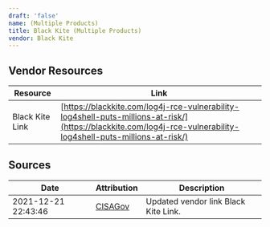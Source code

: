 ```yaml
---
draft: 'false'
name: (Multiple Products)
title: Black Kite (Multiple Products)
vendor: Black Kite
---
```


## Vendor Resources
| Resource | Link |
| --- | --- |
| Black Kite Link | [https://blackkite.com/log4j-rce-vulnerability-log4shell-puts-millions-at-risk/](https://blackkite.com/log4j-rce-vulnerability-log4shell-puts-millions-at-risk/) |



## Sources
| Date | Attribution | Description |
| --- | --- | --- |
| 2021-12-21 22:43:46 | [CISAGov](https://raw.githubusercontent.com/cisagov/log4j-affected-db/develop/README.md) | Updated vendor link Black Kite Link.  |
